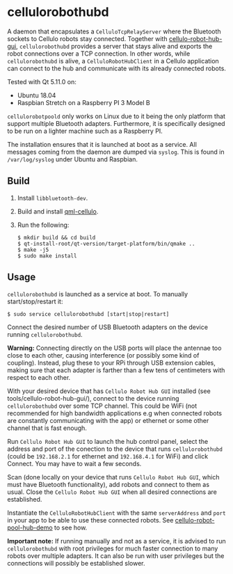 cellulorobothubd
================

A daemon that encapsulates a `CelluloTcpRelayServer` where the Bluetooth sockets to Cellulo robots stay connected.
Together with [cellulo-robot-hub-gui](../cellulo-robot-hub-gui/), `cellulorobothubd` provides a server that stays alive
and exports the robot connections over a TCP connection. In other words, while `cellulorobothubd` is alive, a
`CelluloRobotHubClient` in a Cellulo application can connect to the hub and communicate with its already connected
robots.

Tested with Qt 5.11.0 on:

  - Ubuntu 18.04
  - Raspbian Stretch on a Raspberry PI 3 Model B

`cellulorobotpoold` only works on Linux due to it being the only platform that support multiple Bluetooth adapters.
Furthermore, it is specifically designed to be run on a lighter machine such as a Raspberry PI.

The installation ensures that it is launched at boot as a service. All messages coming from the daemon are dumped via
`syslog`. This is found in `/var/log/syslog` under Ubuntu and Raspbian.

Build
-----

1. Install `libbluetooth-dev`.
1. Build and install [qml-cellulo](../../).
1. Run the following:

    ```
    $ mkdir build && cd build
    $ qt-install-root/qt-version/target-platform/bin/qmake ..
    $ make -j5
    $ sudo make install
    ```

Usage
-----

`cellulorobothubd` is launched as a service at boot. To manually start/stop/restart it:

```
$ sudo service cellulorobothubd [start|stop|restart]
```

Connect the desired number of USB Bluetooth adapters on the device running `cellulorobothubd`.

**Warning:** Connecting directly on the USB ports will place the antennae too close to each other, causing interference
(or possibly some kind of coupling). Instead, plug these to your RPi through USB extension cables, making sure that
each adapter is farther than a few tens of centimeters with respect to each other.

With your desired device that has `Cellulo Robot Hub GUI` installed (see tools/cellulo-robot-hub-gui/), connect to the
device running `cellulorobothubd` over some TCP channel. This could be WiFi (not recommended for high bandwidth
applications e.g when connected robots are constantly communicating with the app) or ethernet or some other channel that
is fast enough.

Run `Cellulo Robot Hub GUI` to launch the hub control panel, select the address and port of the conection to the device
that runs `cellulorobothubd` (could be `192.168.2.1` for ethernet and `192.168.4.1` for WiFi) and click Connect. You may
have to wait a few seconds.

Scan (done locally on your device that runs `Cellulo Robot Hub GUI`, which must have Bluetooth functionality), add
robots and connect to them as usual. Close the `Cellulo Robot Hub GUI` when all desired connections are established.

Instantiate the `CelluloRobotHubClient` with the same `serverAddress` and `port` in your app to be able to use these
connected robots. See [cellulo-robot-pool-hub-demo](../samples/cellulo-robot-pool-hub-demo/) to see how.

**Important note:** If running manually and not as a service, it is advised to run `cellulorobothubd` with root
privileges for much faster connection to many robots over multiple adapters. It can also be run with user privileges
but the connections will possibly be established slower.
